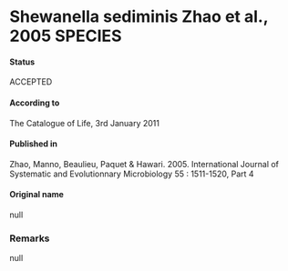 # Shewanella sediminis Zhao et al., 2005 SPECIES

#### Status
ACCEPTED

#### According to
The Catalogue of Life, 3rd January 2011

#### Published in
Zhao, Manno, Beaulieu, Paquet & Hawari. 2005. International Journal of Systematic and Evolutionnary Microbiology 55 : 1511-1520, Part 4

#### Original name
null

### Remarks
null